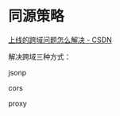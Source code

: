 # 同源策略

[上线的跨域问题怎么解决 - CSDN](https://www.csdn.net/tags/NtjaMg5sNTE5MjgtYmxvZwO0O0OO0O0O.html)



解决跨域三种方式：

jsonp

cors

proxy

